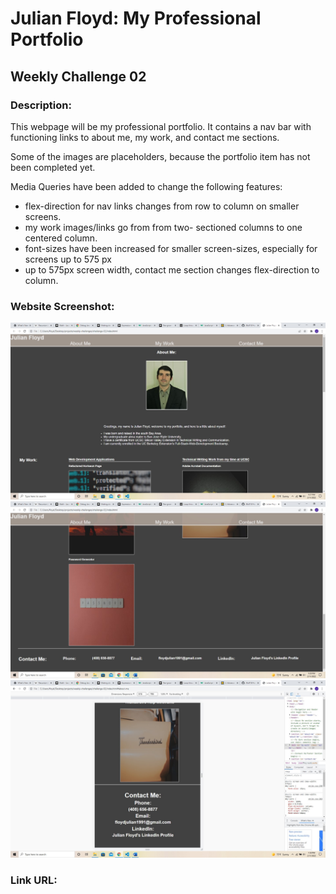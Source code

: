 # Julian Floyd: My Professional Portfolio
## Weekly Challenge 02

### Description:
This webpage will be my professional portfolio. It contains a nav bar with functioning links to about me, my work, and contact me sections. 

Some of the images are placeholders, because the portfolio item has not been completed yet.

Media Queries have been added to change the following features:

* flex-direction for nav links changes from row to column on smaller screens.
* my work images/links go from from two- sectioned columns to one centered column.
* font-sizes have been increased for smaller screen-sizes, especially for screens up to 575 px
* up to 575px screen width, contact me section changes flex-direction to column.

### Website Screenshot:

 ![Alt text](/assets/images/screen1.jpg?raw=true "Screenshot 1")
 ![Alt text](/assets/images/screen2.jpg?raw=true "Screenshot 2")
 ![Alt text](/assets/images/screen3.jpg?raw=true "Screenshot 3")

### Link URL: 
